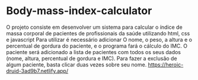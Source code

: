 # Body-mass-index-calculator
O projeto consiste em desenvolver um sistema para calcular o índice de massa corporal de pacientes de profissionais da saúde utilizando html, css e javascript
Para utilizar é necessário adicionar O nome, o peso, a altura e o percentual de gordura do paciente, e o programa fará o cálculo do IMC.
O paciente será adicionado a lista de pacientes com todos os seus dados (nome, altura, percentual de gordura e IMC).
Para fazer a exclusão de algum paciente, basta clicar duas vezes sobre seu nome.
https://heroic-druid-3ad9b7.netlify.app/
